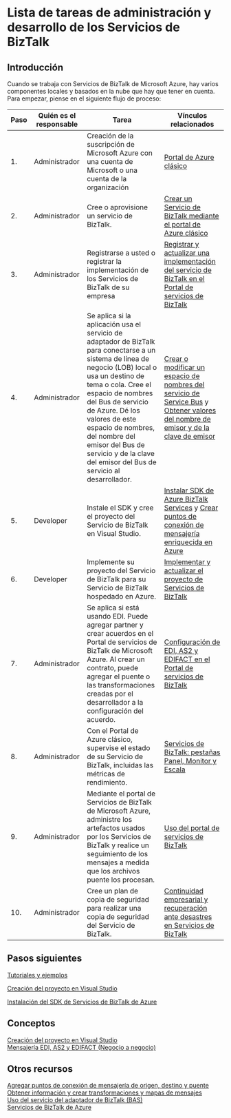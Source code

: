 <properties
    pageTitle="Lista de tareas de administración y desarrollo de los Servicios de BizTalk | Microsoft Azure"
    description="Ayuda de planeación y de trabajo para implementar Servicios de BizTalk de Azure."
    services="biztalk-services"
    documentationCenter=""
    authors="msftman"
    manager="erikre"
    editor=""/>

<tags
    ms.service="biztalk-services"
    ms.workload="integration"
    ms.tgt_pltfrm="na"
    ms.devlang="na"
    ms.topic="article"
    ms.date="08/15/2016"
    ms.author="deonhe"/>


# <a name="administration-and-development-task-list-in-biztalk-services"></a>Lista de tareas de administración y desarrollo de los Servicios de BizTalk  

## <a name="getting-started"></a>Introducción
Cuando se trabaja con Servicios de BizTalk de Microsoft Azure, hay varios componentes locales y basados en la nube que hay que tener en cuenta. Para empezar, piense en el siguiente flujo de proceso:  

|Paso|Quién es el responsable|Tarea|Vínculos relacionados|
|----|----|----|----|
|1.|Administrador|Creación de la suscripción de Microsoft Azure con una cuenta de Microsoft o una cuenta de la organización|[Portal de Azure clásico](http://go.microsoft.com/fwlink/p/?LinkID=213885)|
|2.|Administrador|Cree o aprovisione un servicio de BizTalk.|[Crear un Servicio de BizTalk mediante el portal de Azure clásico](http://go.microsoft.com/fwlink/p/?LinkID=302280)|
|3.|Administrador|Registrarse a usted o registrar la implementación de los Servicios de BizTalk de su empresa|[Registrar y actualizar una implementación del servicio de BizTalk en el Portal de servicios de BizTalk](https://msdn.microsoft.com/library/azure/hh689837.aspx)|
|4.|Administrador|Se aplica si la aplicación usa el servicio de adaptador de BizTalk para conectarse a un sistema de línea de negocio (LOB) local o usa un destino de tema o cola.  Cree el espacio de nombres del Bus de servicio de Azure. Dé los valores de este espacio de nombres, del nombre del emisor del Bus de servicio y de la clave del emisor del Bus de servicio al desarrollador.|[Crear o modificar un espacio de nombres del servicio de Service Bus](../service-bus-messaging/service-bus-dotnet-get-started-with-queues.md) y [Obtener valores del nombre de emisor y de la clave de emisor](biztalk-issuer-name-issuer-key.md)|
|5.|Developer|Instale el SDK y cree el proyecto del Servicio de BizTalk en Visual Studio.|[Instalar SDK de Azure BizTalk Services](https://msdn.microsoft.com/library/azure/hh689760.aspx) y [Crear puntos de conexión de mensajería enriquecida en Azure](https://msdn.microsoft.com/library/azure/hh689766.aspx)|
|6.|Developer|Implemente su proyecto del Servicio de BizTalk para su Servicio de BizTalk hospedado en Azure.|[Implementar y actualizar el proyecto de Servicios de BizTalk](https://msdn.microsoft.com/library/azure/hh689881.aspx)|
|7.|Administrador|Se aplica si está usando EDI.  Puede agregar partner y crear acuerdos en el Portal de servicios de BizTalk de Microsoft Azure. Al crear un contrato, puede agregar el puente o las transformaciones creadas por el desarrollador a la configuración del acuerdo.|[Configuración de EDI, AS2 y EDIFACT en el Portal de servicios de BizTalk](https://msdn.microsoft.com/library/azure/hh689853.aspx)|
|8.|Administrador|Con el Portal de Azure clásico, supervise el estado de su Servicio de BizTalk, incluidas las métricas de rendimiento.|[Servicios de BizTalk: pestañas Panel, Monitor y Escala](http://go.microsoft.com/fwlink/p/?LinkID=302281)|
|9.|Administrador|Mediante el portal de Servicios de BizTalk de Microsoft Azure, administre los artefactos usados por los Servicios de BizTalk y realice un seguimiento de los mensajes a medida que los archivos puente los procesan.|[Uso del portal de servicios de BizTalk](https://msdn.microsoft.com/library/azure/dn874043.aspx)|
|10.|Administrador|Cree un plan de copia de seguridad para realizar una copia de seguridad del Servicio de BizTalk.|[Continuidad empresarial y recuperación ante desastres en Servicios de BizTalk](https://msdn.microsoft.com/library/azure/dn509557.aspx) |  
## <a name="next-steps"></a>Pasos siguientes
[Tutoriales y ejemplos](https://msdn.microsoft.com/library/azure/hh689895.aspx)

[Creación del proyecto en Visual Studio](https://msdn.microsoft.com/library/azure/hh689811.aspx)

[Instalación del SDK de Servicios de BizTalk de Azure](https://msdn.microsoft.com/library/azure/hh689760.aspx)

## <a name="concepts"></a>Conceptos
[Creación del proyecto en Visual Studio](https://msdn.microsoft.com/library/azure/hh689811.aspx)  
[Mensajería EDI, AS2 y EDIFACT (Negocio a negocio)](https://msdn.microsoft.com/library/azure/hh689898.aspx)  
## <a name="other-resources"></a>Otros recursos  
[Agregar puntos de conexión de mensajería de origen, destino y puente](https://msdn.microsoft.com/library/azure/hh689877.aspx)  
[Obtener información y crear transformaciones y mapas de mensajes](https://msdn.microsoft.com/library/azure/hh689905.aspx)  
[Uso del servicio del adaptador de BizTalk (BAS)](https://msdn.microsoft.com/library/azure/hh689889.aspx)  
[Servicios de BizTalk de Azure](http://go.microsoft.com/fwlink/p/?LinkID=303664)



<!--HONumber=Oct16_HO2-->


